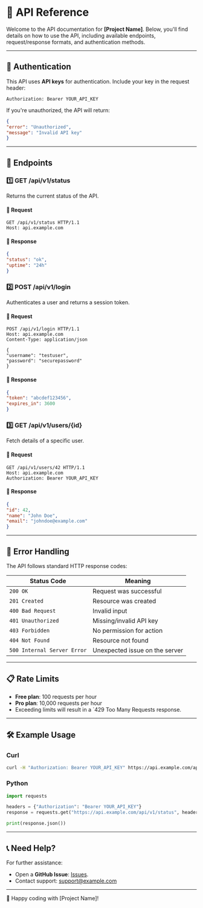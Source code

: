 # 📖 API Reference

Welcome to the API documentation for **[Project Name]**. Below, you'll find details on how to use the API, including available endpoints, request/response formats, and authentication methods.

---

## 🔑 Authentication
This API uses **API keys** for authentication. Include your key in the request header:
```http
Authorization: Bearer YOUR_API_KEY
```
If you're unauthorized, the API will return:

```json
{
"error": "Unauthorized",
"message": "Invalid API key"
}
```

---

## 📌 Endpoints
### 1️⃣ GET /api/v1/status
Returns the current status of the API.

#### 🔹 Request
```http
GET /api/v1/status HTTP/1.1
Host: api.example.com
```

#### 🔹 Response
```json
{
"status": "ok",
"uptime": "24h"
}
```
### 2️⃣ POST /api/v1/login
Authenticates a user and returns a session token.

#### 🔹 Request

```http
POST /api/v1/login HTTP/1.1
Host: api.example.com
Content-Type: application/json

{
"username": "testuser",
"password": "securepassword"
}
```

#### 🔹 Response
```json
{
"token": "abcdef123456",
"expires_in": 3600
}
```

### 3️⃣ GET /api/v1/users/{id}
Fetch details of a specific user.

#### 🔹 Request
```http
GET /api/v1/users/42 HTTP/1.1
Host: api.example.com
Authorization: Bearer YOUR_API_KEY
```

#### 🔹 Response
```json
{
"id": 42,
"name": "John Doe",
"email": "johndoe@example.com"
}
```

---

## 🔄 Error Handling

The API follows standard HTTP response codes:

| Status Code | Meaning                               |
|-------------|---------------------------------------|
| `200 OK`      | Request was successful                |
| `201 Created` | Resource was created                  |
| `400 Bad Request`   | Invalid input                         |
| `401 Unauthorized`   | Missing/invalid API key               |
| `403 Forbidden`   | No permission for action              |
| `404 Not Found`   | Resource not found                    |
| `500 Internal Server Error`   | Unexpected issue on the server        |

---

## 📋 Rate Limits

- **Free plan**: 100 requests per hour
- **Pro plan**: 10,000 requests per hour
- Exceeding limits will result in a `429 Too Many Requests response.

---

## 🛠️ Example Usage

### Curl
```sh
curl -H "Authorization: Bearer YOUR_API_KEY" https://api.example.com/api/v1/status
```

### Python
```python
import requests

headers = {"Authorization": "Bearer YOUR_API_KEY"}
response = requests.get("https://api.example.com/api/v1/status", headers=headers)

print(response.json())
```

---

## 📞 Need Help?
For further assistance:
- Open a **GitHub Issue**: [Issues](https://github.com/kdsn/project-template/issues).
- Contact support: <support@example.com>

---

🚀 Happy coding with [Project Name]!